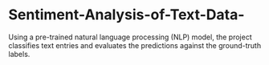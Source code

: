 # Sentiment-Analysis-of-Text-Data-
Using a pre-trained natural language processing (NLP) model, the project classifies text entries and evaluates the predictions against the ground-truth labels.
